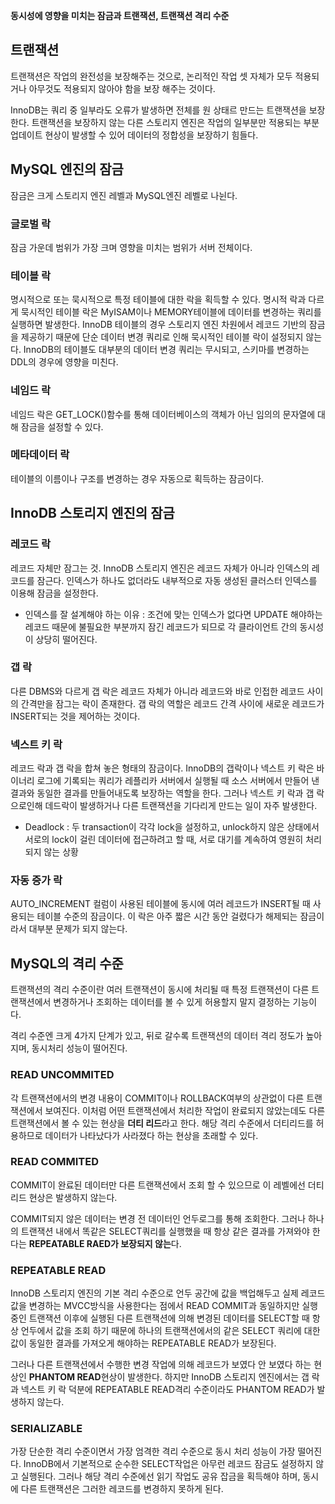 **동시성에 영향을 미치는 잠금과 트랜잭션, 트랜잭션 격리 수준**

## 트랜잭션

트랜잭션은 작업의 완전성을 보장해주는 것으로, 논리적인 작업 셋 자체가 모두 적용되거나 아무것도 적용되지 않아야 함을 보장 해주는 것이다. 

InnoDB는 쿼리 중 일부라도 오류가 발생하면 전체를 원 상태르 만드는 트랜잭션을 보장한다. 트랜잭션을 보장하지 않는 다른 스토리지 엔진은 작업의 일부분만 적용되는 부분 업데이트 현상이 발생할 수 있어 데이터의 정합성을 보장하기 힘들다.  

## MySQL 엔진의 잠금

잠금은 크게 스토리지 엔진 레벨과 MySQL엔진 레벨로 나뉜다. 

### 글로벌 락

잠금 가운데 범위가 가장 크며 영향을 미치는 범위가 서버 전체이다. 

### 테이블 락

명시적으로 또는 묵시적으로 특정 테이블에 대한 락을 획득할 수 있다. 명시적 락과 다르게 묵시적인 테이블 락은 MyISAM이나 MEMORY테이블에 데이터를 변경하는 쿼리를 실행하면 발생한다. InnoDB 테이블의 경우 스토리지 엔진 차원에서 레코드 기반의 잠금을 제공하기 때문에 단순 데이터 변경 쿼리로 인해 묵시적인 테이블 락이 설정되지 않는다. InnoDB의 테이블도 대부분의 데이터 변경 쿼리는 무시되고, 스키마를 변경하는 DDL의 경우에 영향을 미친다.

### 네임드 락

네임드 락은 GET_LOCK()함수를 통해 데이터베이스의 객체가 아닌 임의의 문자열에 대해 잠금을 설정할 수 있다. 

### 메타데이터 락

테이블의 이름이나 구조를 변경하는 경우 자동으로 획득하는 잠금이다.  

## InnoDB 스토리지 엔진의 잠금

### **레코드 락**

레코드 자체만 잠그는 것. InnoDB 스토리지 엔진은 레코드 자체가 아니라 인덱스의 레코드를 잠근다. 인덱스가 하나도 없더라도 내부적으로 자동 생성된 클러스터 인덱스를 이용해 잠금을 설정한다. 

- 인덱스를 잘 설계해야 하는 이유 : 조건에 맞는 인덱스가 없다면 UPDATE 해야하는 레코드 때문에 불필요한 부분까지 잠긴 레코드가 되므로 각 클라이언트 간의 동시성이 상당히 떨어진다.

### **갭 락**

다른 DBMS와 다르게 갭 락은 레코드 자체가 아니라 레코드와 바로 인접한 레코드 사이의 간격만을 잠그는 락이 존재한다. 갭 락의 역할은 레코드 간격 사이에 새로운 레코드가 INSERT되는 것을 제어하는 것이다. 

### **넥스트 키 락**

레코드 락과 갭 락을 합쳐 놓은 형태의 잠금이다. InnoDB의 갭락이나 넥스트 키 락은 바이너리 로그에 기록되는 쿼리가 레플리카 서버에서 실행될 때 소스 서버에서 만들어 낸 결과와 동일한 결과를 만들어내도록 보장하는 역할을 한다. 그러나 넥스트 키 락과 갭 락으로인해 데드락이 발생하거나 다른 트랜잭션을 기다리게 만드는 일이 자주 발생한다. 

- Deadlock : 두 transaction이 각각 lock을 설정하고, unlock하지 않은 상태에서 서로의 lock이 걸린 데이터에 접근하려고 할 때, 서로 대기를 계속하여 영원히 처리되지 않는 상황

### **자동 증가 락**

AUTO_INCREMENT 컬럼이 사용된 테이블에 동시에 여러 레코드가 INSERT될 때 사용되는 테이블 수준의 잠금이다. 이 락은 아주 짧은 시간 동안 걸렸다가 해제되는 잠금이라서 대부분 문제가 되지 않는다. 

## MySQL의 격리 수준

트랜잭션의 격리 수준이란 여러 트랜잭션이 동시에 처리될 때 특정 트랜잭션이 다른 트랜잭션에서 변경하거나 조회하는 데이터를 볼 수 있게 허용할지 말지 결정하는 기능이다. 

격리 수준엔 크게 4가지 단계가 있고, 뒤로 갈수록 트랜잭션의 데이터 격리 정도가 높아지며, 동시처리 성능이 떨어진다. 

### READ UNCOMMITED

각 트랜잭션에서의 변경 내용이 COMMIT이나 ROLLBACK여부의 상관없이 다른 트랜잭션에서 보여진다. 이처럼 어떤 트랜잭션에서 처리한 작업이 완료되지 않았는데도 다른 트랜잭션에서 볼 수 있는 현상을 **더티 리드**라고 한다. 해당 격리 수준에서 더티리드를 허용하므로 데이터가 나타났다가 사라졌다 하는 현상을 초래할 수 있다. 

### READ COMMITED

COMMIT이 완료된 데이터만 다른 트랜잭션에서 조회 할 수 있으므로 이 레벨에선 더티 리드 현상은 발생하지 않는다. 

COMMIT되지 않은 데이터는 변경 전 데이터인 언두로그를 통해 조회한다. 그러나 하나의 트랜잭션 내에서 똑같은 SELECT쿼리를 실행했을 때 항상 같은 결과를 가져와야 한다는 **REPEATABLE RAED가 보장되지 않는**다.  

### REPEATABLE READ

InnoDB 스토리지 엔진의 기본 격리 수준으로 언두 공간에 값을 백업해두고 실제 레코드 값을 변경하는 MVCC방식을 사용한다는 점에서 READ COMMIT과 동일하지만 실행 중인 트랜잭션 이후에 실행된 다른 트랜잭션에 의해 변경된 데이터를 SELECT할 때 항상 언두에서 값을 조회 하기 때문에 하나의 트랜잭션에서의 같은 SELECT 쿼리에 대한 값이 동일한 결과를 가져오게 해야하는 REPEATABLE READ가 보장된다. 

그러나 다른 트랜잭션에서 수행한 변경 작업에 의해 레코드가 보였다 안 보였다 하는 현상인 **PHANTOM READ**현상이 발생한다. 하지만 InnoDB 스토리지 엔진에서는 갭 락과 넥스트 키 락 덕분에 REPEATABLE READ격리 수준이라도 PHANTOM READ가 발생하지 않는다. 

### SERIALIZABLE

가장 단순한 격리 수준이면서 가장 엄격한 격리 수준으로 동시 처리 성능이 가장 떨어진다. InnoDB에서 기본적으로 순수한 SELECT작업은 아무런 레코드 잠금도 설정하지 않고 실행된다. 그러나 해당 격리 수준에선 읽기 작업도 공유 잡금을 획득해야 하며, 동시에 다른 트랜잭션은 그러한 레코드를 변경하지 못하게 된다.
